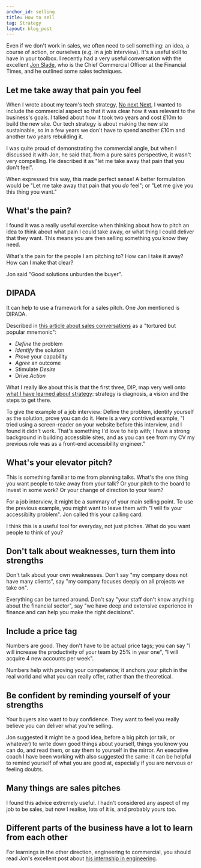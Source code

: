 ```yaml
---
anchor_id: selling
title: How to sell
tag: Strategy
layout: blog_post
---
```


Even if we don't work in sales, we often need to sell something: an idea, a course of action, or ourselves (e.g. in a job interview). It's a useful skill to have in your toolbox. I recently had a very useful conversation with the excellent [Jon Slade](https://twitter.com/sladejon), who is the Chief Commercial Officer at the Financial Times, and he outlined some sales techniques.

## Let me take away that pain you feel

When I wrote about my team's tech strategy, [No next Next](https://medium.com/ft-product-technology/no-next-next-42c71541ebcc), I wanted to include the commercial aspect so that it was clear how it was relevant to the business's goals. I talked about how it took two years and cost £10m to build the new site. Our tech strategy is about making the new site sustainable, so in a few years we don't have to spend another £10m and another two years rebuilding it.

I was quite proud of demonstrating the commercial angle, but when I discussed it with Jon, he said that, from a pure sales perspective, it wasn't very compelling. He described it as "let me take away that pain that you don't feel".

When expressed this way, this made perfect sense! A better formulation would be "Let me take away that pain that you *do* feel"; or "Let me give you this thing you want."

## What's the pain?

I found it was a really useful exercise when thinking about how to pitch an idea to think about what pain I could take away, or what thing I could deliver that they want. This means you are then selling something you know they need.

What's the pain for the people I am pitching to? How can I take it away? How can I make that clear?

Jon said "Good solutions unburden the buyer".

## DIPADA

It can help to use a framework for a sales pitch. One Jon mentioned is DIPADA.

Described in [this article about sales conversations](https://mutiny.asia/insights/sales-library/sales-article/dipada-simple-frameworks-for-perfect-pitches) as a "tortured but popular mnemonic":

- *Define* the problem
- *Identify* the solution
- *Prove* your capability
- *Agree* an outcome
- Stimulate *Desire*
- Drive *Action*

What I really like about this is that the first three, DIP, map very well onto [what I have learned about strategy](/jfdi/good-strategy-bad-strategy.html): strategy is diagnosis, a vision and the steps to get there.

To give the example of a job interview: Define the problem, identify yourself as the solution, prove you can do it. Here is a very contrived example, "I tried using a screen-reader on your website before this interview, and I found it didn't work. That's something I'd love to help with; I have a strong background in building accessible sites, and as you can see from my CV my previous role was as a front-end accessibility engineer."

## What's your elevator pitch?

This is something familiar to me from planning talks. What's the one thing you want people to take away from your talk? Or your pitch to the board to invest in some work? Or your change of direction to your team?

For a job interview, it might be a summary of your main selling point. To use the previous example, you might want to leave them with "I will fix your accessibilty problem". Jon called this your calling card.

I think this is a useful tool for everyday, not just pitches. What do you want people to think of you?

## Don't talk about weaknesses, turn them into strengths

Don't talk about your own weaknesses. Don't say "my company does not have many clients", say "my company focuses deeply on all projects we take on".

Everything can be turned around. Don't say "your staff don't know anything about the financial sector", say "we have deep and extensive experience in finance and can help you make the right decisions". 

## Include a price tag

Numbers are good. They don't have to be actual price tags; you can say "I will increase the productivity of your team by 25% in year one", "I will acquire 4 new accounts per week".

Numbers help with proving your competence; it anchors your pitch in the real world and what you can really offer, rather than the theoretical.

## Be confident by reminding yourself of your strengths

Your buyers also want to buy confidence. They want to feel you really believe you can deliver what you're selling.

Jon suggested it might be a good idea, before a big pitch (or talk, or whatever) to write down good things about yourself, things you know you can do, and read them, or say them to yourself in the mirror. An executive coach I have been working with also suggested the same: it can be helpful to remind yourself of what you are good at, especially if you are nervous or feeling doubts.

## Many things are sales pitches

I found this advice extremely useful. I hadn't considered any aspect of my job to be sales, but now I realise, lots of it is, and probably yours too.

## Different parts of the business have a lot to learn from each other

For learnings in the other direction, engineering to commercial, you should read Jon's excellent post about [his internship in engineering](https://medium.com/ft-product-technology/from-cco-to-tech-intern-my-week-of-work-experience-6dcb6adba5be).
